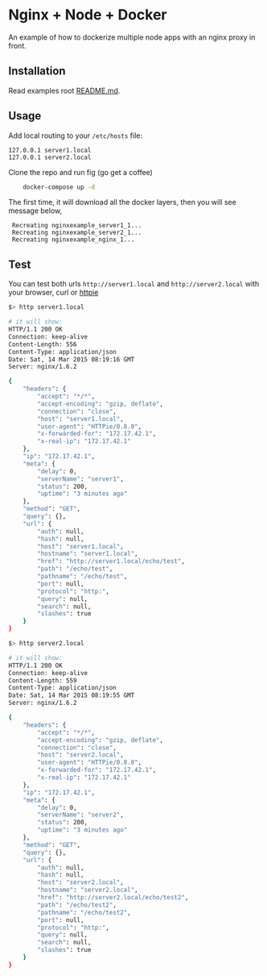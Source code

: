 # Nginx + Node + Docker

An example of how to dockerize multiple node apps with an nginx proxy in front.

## Installation

Read examples root [README.md](https://github.com/guumaster/docker-compose-nodejs-examples/blob/master/README.md).

## Usage

 Add local routing to your `/etc/hosts` file: 

    127.0.0.1 server1.local
    127.0.0.1 server2.local

 Clone the repo and run fig (go get a coffee)
 
```sh 
    docker-compose up -d
```

 The first time, it will download all the docker layers, then you will see message below,

     Recreating nginxexample_server1_1...
     Recreating nginxexample_server2_1...
     Recreating nginxexample_nginx_1...



## Test

You can test both urls `http://server1.local` and `http://server2.local` with your browser, curl or [httpie](http://httpie.org/)


```sh 
$> http server1.local

# it will show:
HTTP/1.1 200 OK
Connection: keep-alive
Content-Length: 556
Content-Type: application/json
Date: Sat, 14 Mar 2015 08:19:16 GMT
Server: nginx/1.6.2

{
    "headers": {
        "accept": "*/*", 
        "accept-encoding": "gzip, deflate", 
        "connection": "close", 
        "host": "server1.local", 
        "user-agent": "HTTPie/0.8.0", 
        "x-forwarded-for": "172.17.42.1", 
        "x-real-ip": "172.17.42.1"
    }, 
    "ip": "172.17.42.1", 
    "meta": {
        "delay": 0, 
        "serverName": "server1", 
        "status": 200, 
        "uptime": "3 minutes ago"
    }, 
    "method": "GET", 
    "query": {}, 
    "url": {
        "auth": null, 
        "hash": null, 
        "host": "server1.local", 
        "hostname": "server1.local", 
        "href": "http://server1.local/echo/test", 
        "path": "/echo/test", 
        "pathname": "/echo/test", 
        "port": null, 
        "protocol": "http:", 
        "query": null, 
        "search": null, 
        "slashes": true
    }
}
```

```sh 
$> http server2.local

# it will show:
HTTP/1.1 200 OK
Connection: keep-alive
Content-Length: 559
Content-Type: application/json
Date: Sat, 14 Mar 2015 08:19:55 GMT
Server: nginx/1.6.2

{
    "headers": {
        "accept": "*/*", 
        "accept-encoding": "gzip, deflate", 
        "connection": "close", 
        "host": "server2.local", 
        "user-agent": "HTTPie/0.8.0", 
        "x-forwarded-for": "172.17.42.1", 
        "x-real-ip": "172.17.42.1"
    }, 
    "ip": "172.17.42.1", 
    "meta": {
        "delay": 0, 
        "serverName": "server2", 
        "status": 200, 
        "uptime": "3 minutes ago"
    }, 
    "method": "GET", 
    "query": {}, 
    "url": {
        "auth": null, 
        "hash": null, 
        "host": "server2.local", 
        "hostname": "server2.local", 
        "href": "http://server2.local/echo/test2", 
        "path": "/echo/test2", 
        "pathname": "/echo/test2", 
        "port": null, 
        "protocol": "http:", 
        "query": null, 
        "search": null, 
        "slashes": true
    }
}

``` 

